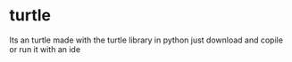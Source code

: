 # turtle
Its an turtle made with the turtle library in python
just download and copile or run it with an ide
